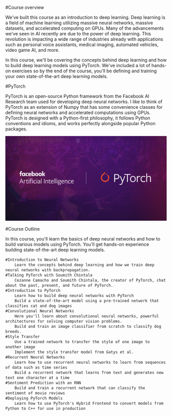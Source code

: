 #Course overview

We've built this course as an introduction to deep learning. Deep learning is a field of machine learning utilizing massive neural networks, massive datasets, and accelerated computing on GPUs. Many of the advancements we've seen in AI recently are due to the power of deep learning. This revolution is impacting a wide range of industries already with applications such as personal voice assistants, medical imaging, automated vehicles, video game AI, and more.

In this course, we'll be covering the concepts behind deep learning and how to build deep learning models using PyTorch. We've included a lot of hands-on exercises so by the end of the course, you'll be defining and training your own state-of-the-art deep learning models.

#PyTorch

PyTorch is an open-source Python framework from the Facebook AI Research team used for developing deep neural networks. I like to think of PyTorch as an extension of Numpy that has some convenience classes for defining neural networks and accelerated computations using GPUs. PyTorch is designed with a Python-first philosophy, it follows Python conventions and idioms, and works perfectly alongside popular Python packages.

![PyTorch](
https://github.com/imcgeek/PyTorch-Scholarship-Challenge-Nanodegree-Program/blob/master/Images/udacitypytorch-welcomepage-image-v2.png)

#Course Outline

In this course, you'll learn the basics of deep neural networks and how to build various models using PyTorch. You'll get hands-on experience building state-of-the-art deep learning models.

    #Introduction to Neural Networks
        Learn the concepts behind deep learning and how we train deep neural networks with backpropagation.
    #Talking PyTorch with Soumith Chintala
        Cezanne Camacho and Soumith Chintala, the creator of PyTorch, chat about the past, present, and future of PyTorch.
    #Introduction to PyTorch
        Learn how to build deep neural networks with PyTorch
        Build a state-of-the-art model using a pre-trained network that classifies cat and dog images
    #Convolutional Neural Networks
        Here you'll learn about convolutional neural networks, powerful architectures for solving computer vision problems.
        Build and train an image classifier from scratch to classify dog breeds.
    #Style Transfer
        Use a trained network to transfer the style of one image to another image
        Implement the style transfer model from Gatys et al.
    #Recurrent Neural Networks
        Learn how to use recurrent neural networks to learn from sequences of data such as time series
        Build a recurrent network that learns from text and generates new text one character at a time
    #Sentiment Prediction with an RNN
        Build and train a recurrent network that can classify the sentiment of movie reviews
    #Deploying PyTorch Models
        Learn how to use PyTorch's Hybrid Frontend to convert models from Python to C++ for use in production

